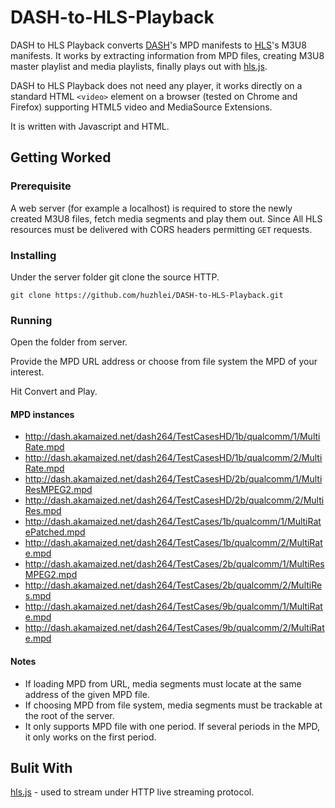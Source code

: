 # DASH-to-HLS-Playback
DASH to HLS Playback converts [DASH](https://en.wikipedia.org/wiki/Dynamic_Adaptive_Streaming_over_HTTP)'s MPD manifests to [HLS](https://en.wikipedia.org/wiki/HTTP_Live_Streaming)'s M3U8 manifests. It works by extracting information from MPD files, creating M3U8 master playlist and media playlists, finally plays out with [hls.js](https://github.com/video-dev/hls.js).

DASH to HLS Playback does not need any player, it works directly on a standard HTML `<video>` element on a browser (tested on Chrome and Firefox) supporting HTML5 video and MediaSource Extensions.

It is written with Javascript and HTML.

## Getting Worked
### Prerequisite
A web server (for example a localhost) is required to store the newly created M3U8 files, fetch media segments and play them out. Since All HLS resources must be delivered with CORS headers permitting `GET` requests.
### Installing
Under the server folder git clone the source HTTP.
```
git clone https://github.com/huzhlei/DASH-to-HLS-Playback.git
```
### Running
Open the folder from server.

Provide the MPD URL address or choose from file system the MPD of your interest.

Hit Convert and Play.
#### MPD instances
* http://dash.akamaized.net/dash264/TestCasesHD/1b/qualcomm/1/MultiRate.mpd
* http://dash.akamaized.net/dash264/TestCasesHD/1b/qualcomm/2/MultiRate.mpd
* http://dash.akamaized.net/dash264/TestCasesHD/2b/qualcomm/1/MultiResMPEG2.mpd
* http://dash.akamaized.net/dash264/TestCasesHD/2b/qualcomm/2/MultiRes.mpd
* http://dash.akamaized.net/dash264/TestCases/1b/qualcomm/1/MultiRatePatched.mpd
* http://dash.akamaized.net/dash264/TestCases/1b/qualcomm/2/MultiRate.mpd
* http://dash.akamaized.net/dash264/TestCases/2b/qualcomm/1/MultiResMPEG2.mpd
* http://dash.akamaized.net/dash264/TestCases/2b/qualcomm/2/MultiRes.mpd
* http://dash.akamaized.net/dash264/TestCases/9b/qualcomm/1/MultiRate.mpd
* http://dash.akamaized.net/dash264/TestCases/9b/qualcomm/2/MultiRate.mpd

#### Notes
* If loading MPD from URL, media segments must locate at the same address of the given MPD file.
* If choosing MPD from file system, media segments must be trackable at the root of the server.
* It only supports MPD file with one period. If several periods in the MPD, it only works on the first period. 

## Bulit With
[hls.js](https://github.com/video-dev/hls.js) - used to stream under HTTP live streaming protocol.
